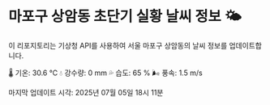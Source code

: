 
# 마포구 상암동 초단기 실황 날씨 정보 🌤️

이 리포지토리는 기상청 API를 사용하여 서울 마포구 상암동의 날씨 정보를 업데이트합니다. 

🌡️ 기온: 30.6 ℃
💧 강수량: 0 mm
💦 습도: 65 %
🌬️ 풍속: 1.5 m/s

마지막 업데이트 시각: 2025년 07월 05일 18시 11분    
